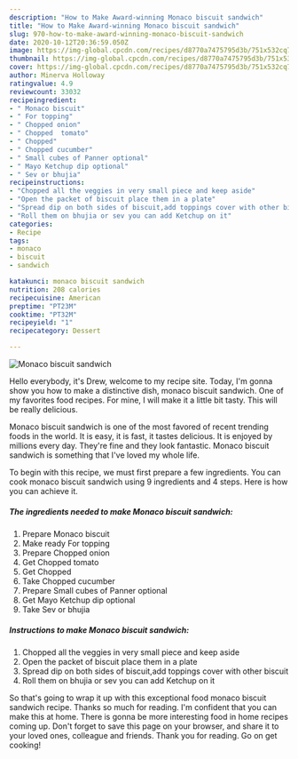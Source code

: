 ```yaml
---
description: "How to Make Award-winning Monaco biscuit sandwich"
title: "How to Make Award-winning Monaco biscuit sandwich"
slug: 970-how-to-make-award-winning-monaco-biscuit-sandwich
date: 2020-10-12T20:36:59.050Z
image: https://img-global.cpcdn.com/recipes/d8770a7475795d3b/751x532cq70/monaco-biscuit-sandwich-recipe-main-photo.jpg
thumbnail: https://img-global.cpcdn.com/recipes/d8770a7475795d3b/751x532cq70/monaco-biscuit-sandwich-recipe-main-photo.jpg
cover: https://img-global.cpcdn.com/recipes/d8770a7475795d3b/751x532cq70/monaco-biscuit-sandwich-recipe-main-photo.jpg
author: Minerva Holloway
ratingvalue: 4.9
reviewcount: 33032
recipeingredient:
- " Monaco biscuit"
- " For topping"
- " Chopped onion"
- " Chopped  tomato"
- " Chopped"
- " Chopped cucumber"
- " Small cubes of Panner optional"
- " Mayo Ketchup dip optional"
- " Sev or bhujia"
recipeinstructions:
- "Chopped all the veggies in very small piece and keep aside"
- "Open the packet of biscuit place them in a plate"
- "Spread dip on both sides of biscuit,add toppings cover with other biscuit"
- "Roll them on bhujia or sev you can add Ketchup on it"
categories:
- Recipe
tags:
- monaco
- biscuit
- sandwich

katakunci: monaco biscuit sandwich 
nutrition: 208 calories
recipecuisine: American
preptime: "PT23M"
cooktime: "PT32M"
recipeyield: "1"
recipecategory: Dessert

---
```



![Monaco biscuit sandwich](https://img-global.cpcdn.com/recipes/d8770a7475795d3b/751x532cq70/monaco-biscuit-sandwich-recipe-main-photo.jpg)

Hello everybody, it's Drew, welcome to my recipe site. Today, I'm gonna show you how to make a distinctive dish, monaco biscuit sandwich. One of my favorites food recipes. For mine, I will make it a little bit tasty. This will be really delicious.



Monaco biscuit sandwich is one of the most favored of recent trending foods in the world. It is easy, it is fast, it tastes delicious. It is enjoyed by millions every day. They're fine and they look fantastic. Monaco biscuit sandwich is something that I've loved my whole life.


To begin with this recipe, we must first prepare a few ingredients. You can cook monaco biscuit sandwich using 9 ingredients and 4 steps. Here is how you can achieve it.

<!--inarticleads1-->

##### The ingredients needed to make Monaco biscuit sandwich:

1. Prepare  Monaco biscuit
1. Make ready  For topping
1. Prepare  Chopped onion
1. Get  Chopped  tomato
1. Get  Chopped
1. Take  Chopped cucumber
1. Prepare  Small cubes of Panner optional
1. Get  Mayo Ketchup dip optional
1. Take  Sev or bhujia




<!--inarticleads2-->

##### Instructions to make Monaco biscuit sandwich:

1. Chopped all the veggies in very small piece and keep aside
1. Open the packet of biscuit place them in a plate
1. Spread dip on both sides of biscuit,add toppings cover with other biscuit
1. Roll them on bhujia or sev you can add Ketchup on it




So that's going to wrap it up with this exceptional food monaco biscuit sandwich recipe. Thanks so much for reading. I'm confident that you can make this at home. There is gonna be more interesting food in home recipes coming up. Don't forget to save this page on your browser, and share it to your loved ones, colleague and friends. Thank you for reading. Go on get cooking!
